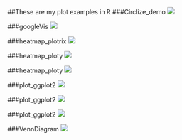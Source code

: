 ##These are my plot examples in R
###Circlize_demo
![](Circlize_demo.png)

###googleVis
![](googleVis.jpg)

###heatmap_plotrix
![](heatmap_plotrix.png)

###heatmap_ploty
![](heatmap_ploty_1.png)

###heatmap_ploty
![](heatmap_ploty_2.png)

###plot_ggplot2
![](plot_ggplot2_1.png)

###plot_ggplot2
![](plot_ggplot2_2.png)

###plot_ggplot2
![](plot_ggplot2_3.png)

###VennDiagram
![](VennDiagram.png)